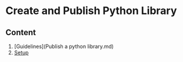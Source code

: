 # Create and Publish Python Library

## Content
1. [Guidelines](Publish a python library.md)
2. [Setup](setup.py)
